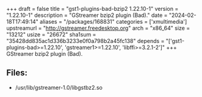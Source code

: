 +++
draft = false
title = "gst1-plugins-bad-bzip2 1.22.10-1"
version = "1.22.10-1"
description = "GStreamer bzip2 plugin (Bad)."
date = "2024-02-18T17:49:14"
aliases = "/packages/168831"
categories = ['xmultimedia']
upstreamurl = "http://gstreamer.freedesktop.org"
arch = "x86_64"
size = "13212"
usize = "26672"
sha1sum = "35428dd835ac1d336b3233e0f0a798b2a45fc138"
depends = "['gst1-plugins-bad>=1.22.10', 'gstreamer1>=1.22.10', 'libffi>=3.2.1-2']"
+++
GStreamer bzip2 plugin (Bad).

## Files: 
* /usr/lib/gstreamer-1.0/libgstbz2.so
